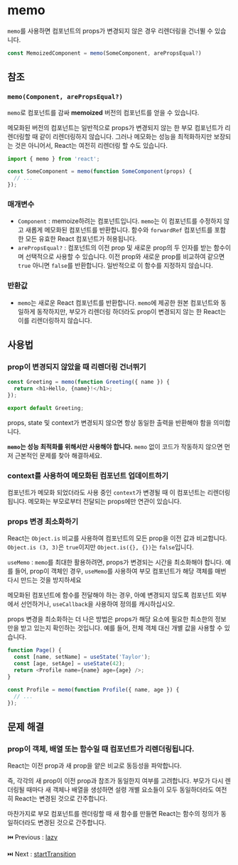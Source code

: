 # memo

`memo`를 사용하면 컴포넌트의 props가 변경되지 않은 경우 리렌더링을 건너뛸 수 있습니다.

```typescript
const MemoizedComponent = memo(SomeComponent, arePropsEqual?)
```

## 참조

### **`memo(Component, arePropsEqual?)`**

`memo`로 컴포넌트를 감싸 **memoized** 버전의 컴포넌트를 얻을 수 있습니다.

메모화된 버전의 컴포넌트는 일반적으로 props가 변경되지 않는 한 부모 컴포넌트가 리렌더링할 때 같이 리렌더링하지 않습니다. 그러나 메모화는 성능을 최적화하지만 보장되는 것은 아니어서, React는 여전히 리렌더링 할 수도 있습니다.

```typescript
import { memo } from 'react';

const SomeComponent = memo(function SomeComponent(props) {
  // ...
});
```

### 매개변수

- `Component` : memoize하려는 컴포넌트입니다. `memo`는 이 컴포넌트를 수정하지 않고 새롭게 메모화된 컴포넌트를 반환합니다. 함수와 `forwardRef` 컴포넌트를 포함한 모든 유효한 React 컴포넌트가 허용됩니다.
- `arePropsEqual?` : 컴포넌트의 이전 prop 및 새로운 prop의 두 인자를 받는 함수이며 선택적으로 사용할 수 있습니다. 이전 prop와 새로운 prop를 비교하여 같으면 `true` 아니면 `false`를 반환합니다. 일반적으로 이 함수를 지정하지 않습니다.

### 반환값

- `memo`는 새로운 React 컴포넌트를 반환합니다. `memo`에 제공한 원본 컴포넌트와 동일하게 동작하지만, 부모가 리렌더링 하더라도 prop이 변경되지 않는 한 React는 이를 리렌더링하지 않습니다.

## 사용법

### **prop이 변경되지 않았을 때 리렌더링 건너뛰기**

```typescript
const Greeting = memo(function Greeting({ name }) {
  return <h1>Hello, {name}!</h1>;
});

export default Greeting;
```

props, state 및 context가 변경되지 않으면 항상 동일한 출력을 반환해야 함을 의미합니다.

**`memo`는 성능 최적화를 위해서만 사용해야 합니다.** `memo` 없이 코드가 작동하지 않으면 먼저 근본적인 문제를 찾아 해결하세요.

### **context를 사용하여 메모화된 컴포넌트 업데이트하기**

컴포넌트가 메모화 되었더라도 사용 중인 `context`가 변경될 때 이 컴포넌트는 리렌더링됩니다. 메모화는 부모로부터 전달되는 props에만 연관이 있습니다.

### **props 변경 최소화하기**

React는 `Object.is` 비교를 사용하여 컴포넌트의 모든 prop을 이전 값과 비교합니다. `Object.is (3, 3)`은 `true`이지만 `Object.is({}, {})`는 `false`입니다.

`useMemo` : `memo`를 최대한 활용하려면, props가 변경되는 시간을 최소화해야 합니다. 예를 들어, prop이 객체인 경우, `useMemo`를 사용하여 부모 컴포넌트가 해당 객체를 매번 다시 만드는 것을 방지하세요

메모화된 컴포넌트에 함수를 전달해야 하는 경우, 아예 변경되지 않도록 컴포넌트 외부에서 선언하거나, `useCallback`을 사용하여 정의를 캐시하십시오.

props 변경을 최소화하는 더 나은 방법은 props가 해당 요소에 필요한 최소한의 정보만을 받고 있는지 확인하는 것입니다. 예를 들어, 전체 객체 대신 개별 값을 사용할 수 있습니다.

```typescript
function Page() {
  const [name, setName] = useState('Taylor');
  const [age, setAge] = useState(42);
  return <Profile name={name} age={age} />;
}

const Profile = memo(function Profile({ name, age }) {
  // ...
});
```

## 문제 해결

### **prop이 객체, 배열 또는 함수일 때 컴포넌트가 리렌더링됩니다.**

React는 이전 prop과 새 prop을 얕은 비교로 동등성을 파악합니다.

즉, 각각의 새 prop이 이전 prop과 참조가 동일한지 여부를 고려합니다. 부모가 다시 렌더링될 때마다 새 객체나 배열을 생성하면 설령 개별 요소들이 모두 동일하더라도 여전히 React는 변경된 것으로 간주합니다.

마찬가지로 부모 컴포넌트를 렌더링할 때 새 함수를 만들면 React는 함수의 정의가 동일하더라도 변경된 것으로 간주합니다.

⏮️ Previous : [lazy](./003-lazy.md)

⏭️ Next : [startTransition](./005-startTransition.md)